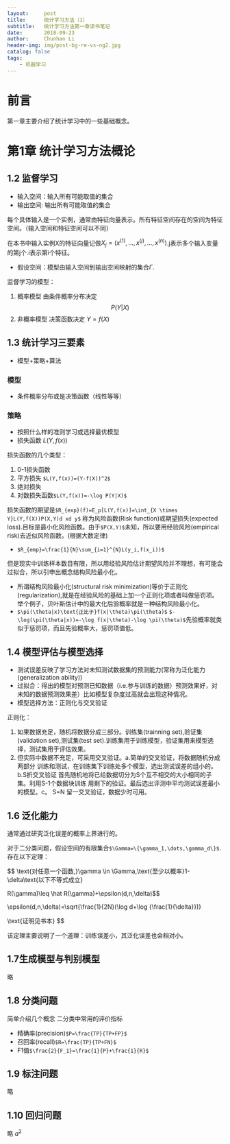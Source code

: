 ```yaml
---
layout:     post
title:      统计学习方法（1）
subtitle:   统计学习方法第一章读书笔记
date:       2018-09-23
author:     Chunhan Li
header-img: img/post-bg-re-vs-ng2.jpg
catalog: false
tags:
    - 机器学习
---
```


# 前言
第一章主要介绍了统计学习中的一些基础概念。
# 第1章 统计学习方法概论
## 1.2 监督学习
- 输入空间：输入所有可能取值的集合
- 输出空间: 输出所有可能取值的集合

每个具体输入是一个实例，通常由特征向量表示。所有特征空间存在的空间为特征空间。（输入空间和特征空间可以不同）

在本书中输入实例X的特征向量记做$X_{j}=(x^{(1)},\dots,x^{(j)},\dots,x^{(n)})$.j表示多个输入变量的第j个.i表示第i个特征。
- 假设空间：模型由输入空间到输出空间映射的集合$\Gamma$.

监督学习的模型：
1. 概率模型 由条件概率分布决定 $$P(Y|X)$$
2. 非概率模型 决策函数决定 $Y=f(X)$
## 1.3 统计学习三要素
- 模型+策略+算法
### 模型
- 条件概率分布或是决策函数（线性等等）
### 策略
- 按照什么样的准则学习或选择最优模型
- 损失函数 $L(Y,f(x))$

损失函数的几个类型：
1. 0-1损失函数
2. 平方损失 `$L(Y,f(x))=(Y-f(X))^2$`
3. 绝对损失
4. 对数损失函数`$L(Y,f(x))=-\log P(Y|X)$`

损失函数的期望是`$R_{exp}(f)=E_p[L(Y,f(x)]=\int_{X \times Y}L(Y,f(X))P(X,Y)d xd y$` 称为风险函数(Risk function)或期望损失(expected loss).目标是最小化风险函数。由于`$P(X,Y)$`未知，所以要用经验风险(empirical risk)去近似风险函数。(根据大数定律)
- `$R_{emp}=\frac{1}{N}\sum_{i=1}^{N}L(y_i,f(x_i))$`

但是现实中训练样本数目有限，所以用经验风险估计期望风险并不理想，有可能会过拟合，所以引申出概念结构风险最小化。
- 所谓结构风险最小化(structural risk minimization)等价于正则化(regularization),就是在经验风险的基础上加一个正则化项或者叫做惩罚项。举个例子，贝叶斯估计中的最大化后验概率就是一种结构风险最小化。
- `$\pi(\theta|x)\text{正比于}f(x|\theta)\pi(\theta)$` 
`$-\log(\pi(\theta|x))=-\log f(x|\theta)-\log \pi(\theta)$`先验概率就类似于惩罚项，而且先验概率大，惩罚项值低。

## 1.4 模型评估与模型选择
- 测试误差反映了学习方法对未知测试数据集的预测能力(常称为泛化能力(generalization ability))
- 过拟合：得出的模型对预测已知数据（i.e.参与训练的数据）预测效果好，对未知的数据预测效果差）比如模型复杂度过高就会出现这种情况。
- 模型选择方法：正则化与交叉验证

正则化：
1. 如果数据充足，随机将数据分成三部分。训练集(trainning set),验证集(validation set),测试集(test set).训练集用于训练模型，验证集用来模型选择，测试集用于评估效果。
2. 但实际中数据不充足，可采用交叉验证。a.简单的交叉验证，将数据随机分成两部分 训练和测试，在训练集下训练处多个模型，选出测试误差的组小的。b.S折交叉验证 首先随机地将已给数据切分为S个互不相交的大小相同的子集。利用S-1个数据块训练 用剩下的验证。最后选出评测中平均测试误差最小的模型。c。 S=N 留一交叉验证，数据少时可用。
## 1.6 泛化能力
通常通过研究泛化误差的概率上界进行的。

对于二分类问题，假设空间的有限集合`$\Gamma=\{\gamma_1,\dots,\gamma_d\}$`.存在以下定理：

$$ \text{对任意一个函数,}\gamma \in \Gamma\,\text{至少以概率}1- \delta\text{以下不等式成立}

R(\gamma)\leq \hat R(\gamma)+\epsilon(d,n,\delta)$$

\epsilon(d,n,\delta)=\sqrt{\frac{1}{2N}(\log d+\log {\frac{1}{\delta}})}

\text{证明见书本} $$

该定理主要说明了一个道理：训练误差小，其泛化误差也会相对小。
## 1.7生成模型与判别模型
略
## 1.8 分类问题
简单介绍几个概念
二分类中常用的评价指标
- 精确率(precision)`$P=\frac{TP}{TP+FP}$`
- 召回率(recall)`$R=\frac{TP}{TP+FN}$`
- F1值`$\frac{2}{F_1}=\frac{1}{P}+\frac{1}{R}$`

## 1.9 标注问题
略
## 1.10 回归问题
略
$a^2$
